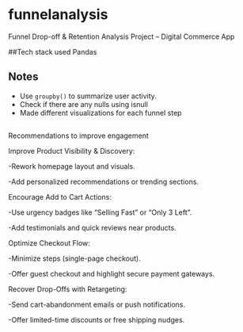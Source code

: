# funnelanalysis

Funnel Drop-off & Retention Analysis Project – Digital Commerce App

##Tech stack used
Pandas

## Notes
- Use `groupby()` to summarize user activity.
- Check if there are any nulls using isnull
- Made different visualizations for each funnel step

##

Recommendations to improve engagement


Improve Product Visibility & Discovery:

 -Rework homepage layout and visuals.

  -Add personalized recommendations or trending sections.

Encourage Add to Cart Actions:

  -Use urgency badges like “Selling Fast” or “Only 3 Left”.

  -Add testimonials and quick reviews near products.

Optimize Checkout Flow:

 -Minimize steps (single-page checkout).

 -Offer guest checkout and highlight secure payment gateways.

Recover Drop-Offs with Retargeting:

  -Send cart-abandonment emails or push notifications.

  -Offer limited-time discounts or free shipping nudges.

